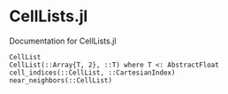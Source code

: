 # CellLists.jl
Documentation for CellLists.jl

```@docs
CellList
CellList(::Array{T, 2}, ::T) where T <: AbstractFloat
cell_indices(::CellList, ::CartesianIndex)
near_neighbors(::CellList)
```
